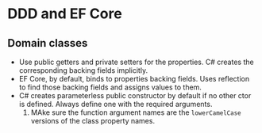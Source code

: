 # DDD and EF Core
## Domain classes 
- Use public getters and private setters for the properties. C# creates the corresponding backing fields implicitly.
- EF Core, by default, binds to properties backing fields. Uses reflection to find those backing fields and assigns values to them.
- C# creates parameterless public constructor by default if no other ctor is defined. Always define one with the required arguments.
    1. MAke sure the function argument names are the `lowerCamelCase` versions of the class property names.
